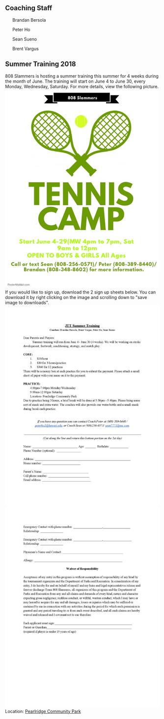 <html>
 <body>
    <h2>Coaching Staff</h2> 
      <ol> Brandan Bersola </ol>
      <ol> Peter Ho </ol>
      <ol> Sean Sueno </ol>
      <ol> Brent Vargus </ol>
    <h2>Summer Training 2018</h2>
      <p>
        808 Slammers is hosting a summer training this summer for 4 weeks during the month of June. The training will start on June 4 to June 30, every Monday, Wednesday, Saturday. For more details, view the following picture. 
        <img src= "Copy of Holiday Tennis Camp Flyer - Made with PosterMyWall.jpg"/>
<br>
       If you would like to sign up, download the 2 sign up sheets below. You can download it by right clicking on the image and scrolling down to "save image to downloads".
        <img src= "Summer Training Form-page-001.jpg"/>
        <img src= "Summer Training Form-page-002.jpg"/>
 <br>
        Location: <a href="https://www.google.com/maps/place/Pearl+Ridge+Community+Park,+Aiea,+HI+96701/@21.3880803,-157.9454512,17z/data=!3m1!4b1!4m5!3m4!1s0x7c0068ad01a4f5af:0x9ebdcea6ab97656c!8m2!3d21.3883958!4d-157.9430479" target= "_blank"> Pearlridge Community Park </a>
  </p>


